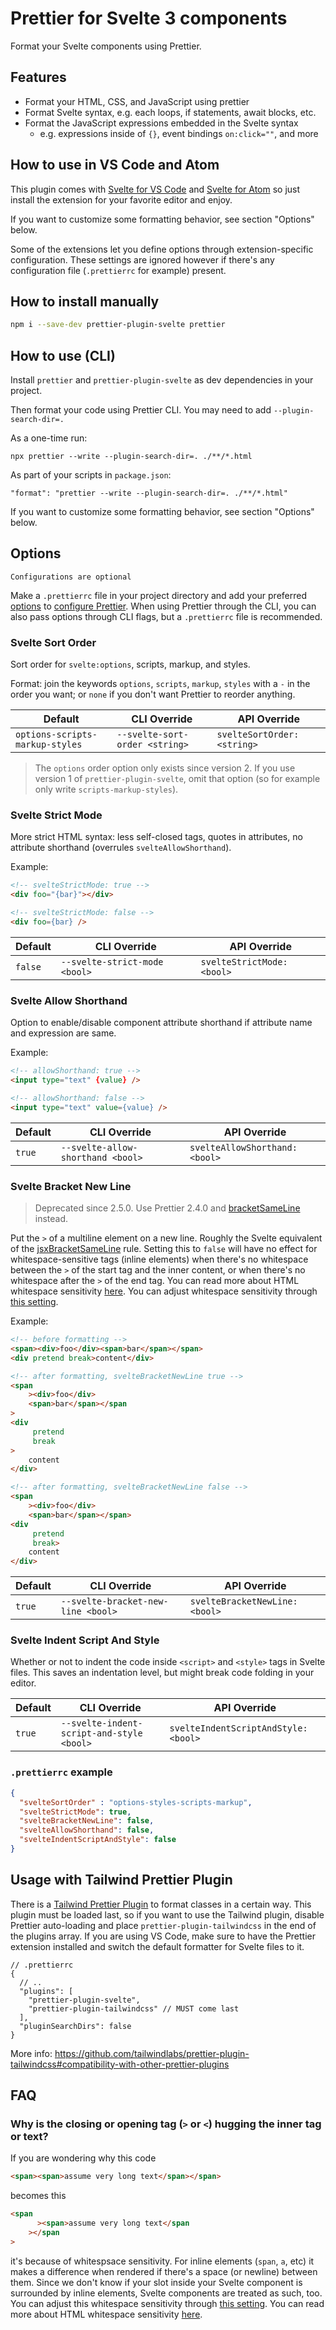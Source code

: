 # Prettier for Svelte 3 components

Format your Svelte components using Prettier.

## Features

-   Format your HTML, CSS, and JavaScript using prettier
-   Format Svelte syntax, e.g. each loops, if statements, await blocks, etc.
-   Format the JavaScript expressions embedded in the Svelte syntax
    -   e.g. expressions inside of `{}`, event bindings `on:click=""`, and more

## How to use in VS Code and Atom

This plugin comes with [Svelte for VS Code](https://github.com/sveltejs/language-tools) and [Svelte for Atom](https://github.com/UnwrittenFun/svelte-atom) so just install the extension for your favorite editor and enjoy.

If you want to customize some formatting behavior, see section "Options" below.

Some of the extensions let you define options through extension-specific configuration. These settings are ignored however if there's any configuration file (`.prettierrc` for example) present.

## How to install manually

```bash
npm i --save-dev prettier-plugin-svelte prettier
```

## How to use (CLI)

Install `prettier` and `prettier-plugin-svelte` as dev dependencies in your project.

Then format your code using Prettier CLI. You may need to add `--plugin-search-dir=.`

As a one-time run:
```
npx prettier --write --plugin-search-dir=. ./**/*.html
```

As part of your scripts in `package.json`:
```
"format": "prettier --write --plugin-search-dir=. ./**/*.html"
```

If you want to customize some formatting behavior, see section "Options" below.

## Options

``Configurations are optional``

Make a `.prettierrc` file in your project directory and add your preferred [options](https://prettier.io/docs/en/options.html) to [configure Prettier](https://prettier.io/docs/en/configuration.html). When using Prettier through the CLI, you can also pass options through CLI flags, but a `.prettierrc` file is recommended.

### Svelte Sort Order

Sort order for `svelte:options`, scripts, markup, and styles.

Format: join the keywords `options`, `scripts`, `markup`, `styles` with a `-` in the order you want; or `none` if you don't want Prettier to reorder anything.

| Default                         | CLI Override                   | API Override                |
| ------------------------------- | ------------------------------ | --------------------------- |
| `options-scripts-markup-styles` | `--svelte-sort-order <string>` | `svelteSortOrder: <string>` |

> The `options` order option only exists since version 2. If you use version 1 of `prettier-plugin-svelte`, omit that option (so for example only write `scripts-markup-styles`).

### Svelte Strict Mode

More strict HTML syntax: less self-closed tags, quotes in attributes, no attribute shorthand (overrules `svelteAllowShorthand`).

Example:

```html
<!-- svelteStrictMode: true -->
<div foo="{bar}"></div>

<!-- svelteStrictMode: false -->
<div foo={bar} />
```

| Default | CLI Override                  | API Override               |
| ------- | ----------------------------- | -------------------------- |
| `false` | `--svelte-strict-mode <bool>` | `svelteStrictMode: <bool>` |

### Svelte Allow Shorthand

Option to enable/disable component attribute shorthand if attribute name and expression are same.

Example:

```html
<!-- allowShorthand: true -->
<input type="text" {value} />

<!-- allowShorthand: false -->
<input type="text" value={value} />
```

| Default | CLI Override                      | API Override                   |
| ------- | --------------------------------- | ------------------------------ |
| `true`  | `--svelte-allow-shorthand <bool>` | `svelteAllowShorthand: <bool>` |

### Svelte Bracket New Line

> Deprecated since 2.5.0. Use Prettier 2.4.0 and [bracketSameLine](https://prettier.io/docs/en/options.html#bracket-line) instead.

Put the `>` of a multiline element on a new line. Roughly the Svelte equivalent of the [jsxBracketSameLine](https://prettier.io/docs/en/options.html#jsx-brackets) rule. Setting this to `false` will have no effect for whitespace-sensitive tags (inline elements) when there's no whitespace between the `>` of the start tag and the inner content, or when there's no whitespace after the `>` of the end tag. You can read more about HTML whitespace sensitivity [here](https://prettier.io/blog/2018/11/07/1.15.0.html#whitespace-sensitive-formatting). You can adjust whitespace sensitivity through [this setting](https://prettier.io/docs/en/options.html#html-whitespace-sensitivity).

Example:

```html
<!-- before formatting -->
<span><div>foo</div><span>bar</span></span>
<div pretend break>content</div>

<!-- after formatting, svelteBracketNewLine true -->
<span
    ><div>foo</div>
    <span>bar</span></span
>
<div
     pretend
     break
>
    content
</div>

<!-- after formatting, svelteBracketNewLine false -->
<span
    ><div>foo</div>
    <span>bar</span></span>
<div
     pretend
     break>
    content
</div>
```

| Default | CLI Override                       | API Override                   |
| ------- | ---------------------------------- | ------------------------------ |
| `true`  | `--svelte-bracket-new-line <bool>` | `svelteBracketNewLine: <bool>` |

### Svelte Indent Script And Style

Whether or not to indent the code inside `<script>` and `<style>` tags in Svelte files. This saves an indentation level, but might break code folding in your editor.

| Default | CLI Override                              | API Override                         |
| ------- | ----------------------------------------- | ------------------------------------ |
| `true`  | `--svelte-indent-script-and-style <bool>` | `svelteIndentScriptAndStyle: <bool>` |

### `.prettierrc` example

```json
{
  "svelteSortOrder" : "options-styles-scripts-markup",
  "svelteStrictMode": true,
  "svelteBracketNewLine": false,
  "svelteAllowShorthand": false,
  "svelteIndentScriptAndStyle": false
}
```

## Usage with Tailwind Prettier Plugin

There is a [Tailwind Prettier Plugin](https://github.com/tailwindlabs/prettier-plugin-tailwindcss) to format classes in a certain way. This plugin must be loaded last, so if you want to use the Tailwind plugin, disable Prettier auto-loading and place `prettier-plugin-tailwindcss` in the end of the plugins array. If you are using VS Code, make sure to have the Prettier extension installed and switch the default formatter for Svelte files to it.

```json5
// .prettierrc
{
  // ..
  "plugins": [
    "prettier-plugin-svelte",
    "prettier-plugin-tailwindcss" // MUST come last
  ],
  "pluginSearchDirs": false
}
```

More info: https://github.com/tailwindlabs/prettier-plugin-tailwindcss#compatibility-with-other-prettier-plugins

## FAQ

### Why is the closing or opening tag (`>` or `<`) hugging the inner tag or text?

If you are wondering why this code

```html
<span><span>assume very long text</span></span>
```

becomes this

```html
<span
      ><span>assume very long text</span
    ></span
>
```

it's because of whitespsace sensitivity. For inline elements (`span`, `a`, etc) it makes a difference when rendered if there's a space (or newline) between them. Since we don't know if your slot inside your Svelte component is surrounded by inline elements, Svelte components are treated as such, too. You can adjust this whitespace sensitivity through [this setting](https://prettier.io/docs/en/options.html#html-whitespace-sensitivity). You can read more about HTML whitespace sensitivity [here](https://prettier.io/blog/2018/11/07/1.15.0.html#whitespace-sensitive-formatting).
